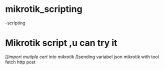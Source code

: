 # mikrotik_scripting
-scripting
# Mikrotik script ,u can try it

[*]import mutiple cert  into mikrotik
[*]sending variabel json mikrotik with tool fetch http post
